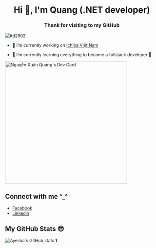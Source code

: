 <h1 align="center">Hi 👋, I'm Quang (.NET developer)</h1>
<h3 align="center">Thank for visiting to my GitHub</h3>

<p align="left"> <img src="https://komarev.com/ghpvc/?username=itd2902&label=Profile%20views&color=0e75b6&style=flat" alt="itd2902" /> </p>

- 🔭 I’m currently working on [Ichiba Việt Nam](https://ichiba.vn/)

- 🌱 I’m currently learning everything to become a fullstack developer 🤣

<a href="https://app.daily.dev/itd2902"><img src="https://api.daily.dev/devcards/07cfe14eb0304b70855b324ae44827eb.png?r=dgq" width="400" alt="Nguyễn Xuân Quang's Dev Card"/></a>

## Connect with me ^_^ 

- [Facebook](https://www.facebook.com/itd2902)
- [Linkedin](https://www.linkedin.com/in/quangnx99/)

## My GitHub Stats 😎
![Ayesha's GitHub stats](https://github-readme-stats.vercel.app/api?username=itd2902&theme=cobalt&show_icons=true)
**1**
